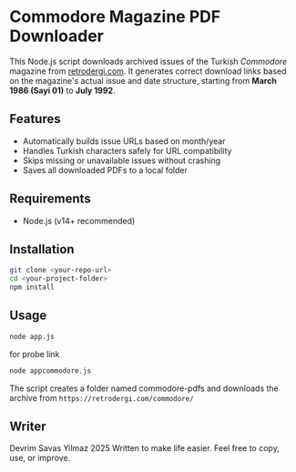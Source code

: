 # Commodore Magazine PDF Downloader

This Node.js script downloads archived issues of the Turkish _Commodore_ magazine from [retrodergi.com](https://retrodergi.com). It generates correct download links based on the magazine's actual issue and date structure, starting from **March 1986 (Sayi 01)** to **July 1992**.

## Features

- Automatically builds issue URLs based on month/year
- Handles Turkish characters safely for URL compatibility
- Skips missing or unavailable issues without crashing
- Saves all downloaded PDFs to a local folder

## Requirements

- Node.js (v14+ recommended)

## Installation

```bash
git clone <your-repo-url>
cd <your-project-folder>
npm install
```

## Usage

```bash
node app.js
```

for probe link

```bash
node appcommodore.js
```

The script creates a folder named commodore-pdfs and downloads the archive from
`https://retrodergi.com/commodore/`

## Writer

Devrim Savas Yilmaz 2025
Written to make life easier. Feel free to copy, use, or improve.
